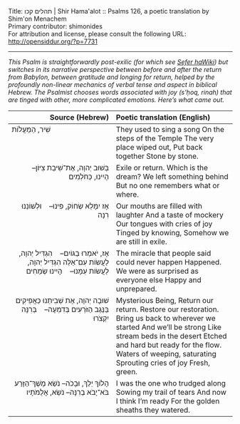 <html>
<head></head>
<body>
Title: תהלים קכו | Shir Hama'alot :: Psalms 126, a poetic translation by Shim'on Menachem<br />
Primary contributor: shimonides<br />
For attribution and license, please consult the following URL: <a href="http://opensiddur.org/?p=7731">http://opensiddur.org/?p=7731</a>
<p />
<hr />

<em>This Psalm is straightforwardly post-exilic (for which see <a href="http://en.wikipedia.org/wiki/Babylonian_exile">Sefer haWiki</a>) but switches in its narrative perspective between before and after the return from Babylon, between gratitude and longing for return, helped by the profoundly non-linear mechanics of verbal tense and aspect in biblical Hebrew. The Psalmist chooses words associated with joy (s’ḥoq, rinah) that are tinged with other, more complicated emotions. Here’s what came out. </em>

<table style="margin-left: auto;margin-right: auto;" class="draggable">
<thead><tr><th id="x" style="text-align: right;">Source (Hebrew)</th><th style="text-align: left;">Poetic translation (English)</th></tr></thead>
<tbody>
<tr><td style="vertical-align:top;" width="46%">
<div class="liturgy"><span lang="he">
שִׁיר, הַמַּעֲלוֹת
</span></div></td>

<td style="vertical-align:top;" width="53%"><div class="english">
They used to sing a song
On the steps of the Temple
The very place wiped out,
Put back together
Stone by stone.
</div></td>
</tr>


<tr><td style="vertical-align:top;" width="46%">
<div class="liturgy" style="text-align: right;"><span lang="he">
בְּשׁוּב יְהוָה, אֶת־שִׁיבַת צִיּוֹן–    הָיִינוּ, כְּחֹלְמִים
</span></div></td>

<td style="vertical-align:top;" width="53%"><div class="english">
Exile or return.
Which is the dream?
We left something behind
But no one remembers what or where.
</div></td>
</tr>


<tr><td style="vertical-align:top;" width="46%">
<div class="liturgy" style="text-align: right;"><span lang="he">
אָז יִמָּלֵא שְׂחוֹק, פִּינוּ–    וּלְשׁוֹנֵנוּ רִנָּה
</span></div></td>

<td style="vertical-align:top;" width="53%"><div class="english">
Our mouths are filled with laughter
And a taste of mockery
Our tongues with cries of joy
Tinged by knowing,
Somehow we are still in exile.
</div></td>
</tr>


<tr><td style="vertical-align:top;" width="46%">
<div class="liturgy" style="text-align: right;"><span lang="he">
אָז, יֹאמְרוּ בַגּוֹיִם–    הִגְדִּיל יְהוָה, לַעֲשׂוֹת עִם־אֵלֶּה
הִגְדִּיל יְהוָה, לַעֲשׂוֹת עִמָּנוּ–    הָיִינוּ שְׂמֵחִים
</span></div></td>

<td style="vertical-align:top;" width="53%"><div class="english">
The miracle that people said could never happen
Happened.
We were as surprised as everyone else
Happy and unprepared.
</div></td>
</tr>


<tr><td style="vertical-align:top;" width="46%">
<div class="liturgy" style="text-align: right;"><span lang="he">
שׁוּבָה יְהוָה, אֶת שְׁבִיתֵנוּ כַּאֲפִיקִים בַּנֶּגֶב
הַזֹּרְעִים בְּדִמְעָה–    בְּרִנָּה יִקְצֹרוּ
</span></div></td>

<td style="vertical-align:top;" width="53%"><div class="english">
Mysterious Being,
Return our return.
Restore our restoration.
Bring us back to wherever we started
And we’ll be strong
Like stream beds in the desert
Etched and hard but ready for the flow.
Waters of weeping, saturating
Sprouting cries of joy
Fresh, green.
</div></td>
</tr>


<tr><td style="vertical-align:top;" width="46%">
<div class="liturgy" style="text-align: right;"><span lang="he">
הָלוֹךְ יֵלֵךְ, וּבָכֹה– נֹשֵׂא מֶשֶׁךְ־הַזָּרַע
בֹּא־יָבֹא בְרִנָּה– נֹשֵׂא, אֲלֻמֹּתָיו
</span></div></td>

<td style="vertical-align:top;" width="53%"><div class="english">
I was the one who trudged along
Sowing my trail of tears
And now I think I’m ready
For the golden sheaths they watered.
</div></td>
</tr>
</tbody></table>
</body>
</html>